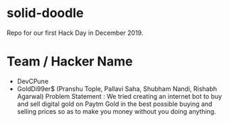 # solid-doodle
Repo for our first Hack Day in December 2019.


# Team / Hacker Name
 * DevCPune
 * GoldDi99er$ (Pranshu Tople, Pallavi Saha, Shubham Nandi, Rishabh Agarwal)
      Problem Statement : We tried creating an internet bot to buy and sell digital gold on Paytm Gold in the best possible buying and selling prices so as to make you money without you doing anything. 
